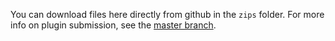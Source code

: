 You can download files here directly from github in the `zips` folder. For more info on plugin submission, see the [master branch](/fortheusers/wiiu.plugins).
